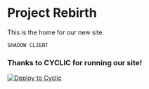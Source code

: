 # Project Rebirth

This is the home for our new site.
```
SHADOW CLIENT
```

### Thanks to CYCLIC for running our site! 

[![Deploy to Cyclic](https://deploy.cyclic.app/button.svg)](https://deploy.cyclic.app/)

